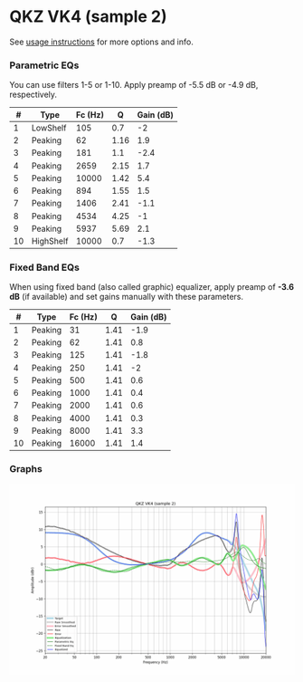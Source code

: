 # QKZ VK4 (sample 2)
See [usage instructions](https://github.com/jaakkopasanen/AutoEq#usage) for more options and info.

### Parametric EQs
You can use filters 1-5 or 1-10. Apply preamp of -5.5 dB or -4.9 dB, respectively.

|   # | Type      |   Fc (Hz) |    Q |   Gain (dB) |
|-----|-----------|-----------|------|-------------|
|   1 | LowShelf  |       105 | 0.7  |        -2   |
|   2 | Peaking   |        62 | 1.16 |         1.9 |
|   3 | Peaking   |       181 | 1.1  |        -2.4 |
|   4 | Peaking   |      2659 | 2.15 |         1.7 |
|   5 | Peaking   |     10000 | 1.42 |         5.4 |
|   6 | Peaking   |       894 | 1.55 |         1.5 |
|   7 | Peaking   |      1406 | 2.41 |        -1.1 |
|   8 | Peaking   |      4534 | 4.25 |        -1   |
|   9 | Peaking   |      5937 | 5.69 |         2.1 |
|  10 | HighShelf |     10000 | 0.7  |        -1.3 |

### Fixed Band EQs
When using fixed band (also called graphic) equalizer, apply preamp of **-3.6 dB** (if available) and set gains manually with these parameters.

|   # | Type    |   Fc (Hz) |    Q |   Gain (dB) |
|-----|---------|-----------|------|-------------|
|   1 | Peaking |        31 | 1.41 |        -1.9 |
|   2 | Peaking |        62 | 1.41 |         0.8 |
|   3 | Peaking |       125 | 1.41 |        -1.8 |
|   4 | Peaking |       250 | 1.41 |        -2   |
|   5 | Peaking |       500 | 1.41 |         0.6 |
|   6 | Peaking |      1000 | 1.41 |         0.4 |
|   7 | Peaking |      2000 | 1.41 |         0.6 |
|   8 | Peaking |      4000 | 1.41 |         0.3 |
|   9 | Peaking |      8000 | 1.41 |         3.3 |
|  10 | Peaking |     16000 | 1.41 |         1.4 |

### Graphs
![](./QKZ%20VK4%20(sample%202).png)
